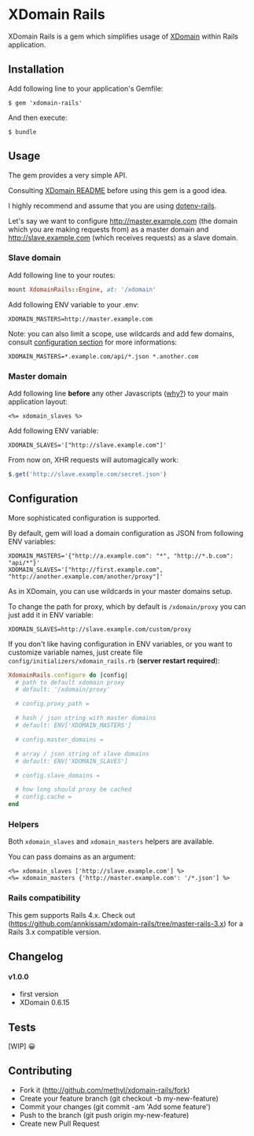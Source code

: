 # XDomain Rails

XDomain Rails is a gem which simplifies usage of
[XDomain](https://github.com/jpillora/xdomain) within Rails application.

## Installation

Add following line to your application's Gemfile:

    $ gem 'xdomain-rails'

And then execute:

    $ bundle

## Usage

The gem provides a very simple API.

Consulting [XDomain README](https://github.com/jpillora/xdomain)
before using this gem is a good idea.

I highly recommend and assume that you are using
[dotenv-rails](https://github.com/bkeepers/dotenv).

Let's say we want to configure http://master.example.com
(the domain which you are making requests from) as a master domain
and http://slave.example.com (which receives requests) as a slave domain.

### Slave domain

Add following line to your routes:

```ruby
mount XdomainRails::Engine, at: '/xdomain'
```

Add following ENV variable to your .env:

```
XDOMAIN_MASTERS=http://master.example.com
```

Note: you can also limit a scope, use wildcards and add few domains,
consult [configuration section](#configuration) for more informations:
```
XDOMAIN_MASTERS=*.example.com/api/*.json *.another.com
```

### Master domain

Add following line **before** any other Javascripts ([why?](https://github.com/jpillora/xdomain#quick-usage))
 to your main application layout:

```erb
<%= xdomain_slaves %>
```

Add following ENV variable:

```
XDOMAIN_SLAVES='["http://slave.example.com"]'
```

From now on, XHR requests will automagically work:

```javascript
$.get('http://slave.example.com/secret.json')
```

## Configuration

More sophisticated configuration is supported.

By default, gem will load a domain configuration as JSON
from following ENV variables:

```
XDOMAIN_MASTERS='{"http://a.example.com": "*", "http://*.b.com": "api/*"}'
XDOMAIN_SLAVES='["http://first.example.com", "http://another.example.com/another/proxy"]'
```

As in XDomain, you can use wildcards in your master domains setup.

To change the path for proxy, which by default is `/xdomain/proxy`
you can just add it in ENV variable:

```
XDOMAIN_SLAVES=http://slave.example.com/custom/proxy
```

If you don't like having configuration in ENV variables,
or you want to customize variable names, just create file
`config/initializers/xdomain_rails.rb` (**server restart required**):

```ruby
XdomainRails.configure do |config|
  # path to default xdomain proxy
  # default: '/xdomain/proxy'

  # config.proxy_path =

  # hash / json string with master domains
  # default: ENV['XDOMAIN_MASTERS']

  # config.master_domains =

  # array / json string of slave domains
  # default: ENV['XDOMAIN_SLAVES']

  # config.slave_domains =

  # how long should proxy be cached
  # config.cache =
end
```

### Helpers

Both `xdomain_slaves` and `xdomain_masters` helpers are available.

You can pass domains as an argument:

```erb
<%= xdomain_slaves ['http://slave.example.com'] %>
<%= xdomain_masters {'http://master.example.com': '/*.json'] %>
```

### Rails compatibility

This gem supports Rails 4.x.
Check out (https://github.com/annkissam/xdomain-rails/tree/master-rails-3.x) for a Rails 3.x compatible version.

## Changelog

#### v1.0.0
  - first version
  - XDomain 0.6.15

## Tests

[WIP] :grinning:

## Contributing

- Fork it (http://github.com/methyl/xdomain-rails/fork)
- Create your feature branch (git checkout -b my-new-feature)
- Commit your changes (git commit -am 'Add some feature')
- Push to the branch (git push origin my-new-feature)
- Create new Pull Request
